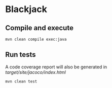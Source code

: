 # Blackjack

## Compile and execute
```
mvn clean compile exec:java
```

## Run tests
A code coverage report will also be generated in *target/site/jacoco/index.html*
```
mvn clean test
```